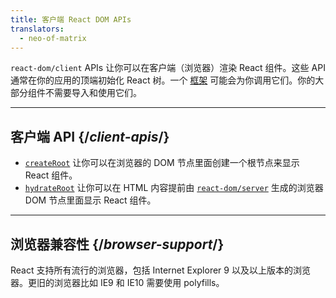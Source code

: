 ```yaml
---
title: 客户端 React DOM APIs
translators:
  - neo-of-matrix
---
```


<Intro>

`react-dom/client` APIs 让你可以在客户端（浏览器）渲染 React 组件。这些 API 通常在你的应用的顶端初始化 React 树。一个 [框架](/learn/start-a-new-react-project#production-grade-react-frameworks) 可能会为你调用它们。你的大部分组件不需要导入和使用它们。

</Intro>

---

## 客户端 API {/*client-apis*/}

* [`createRoot`](/reference/react-dom/client/createRoot) 让你可以在浏览器的 DOM 节点里面创建一个根节点来显示 React 组件。
* [`hydrateRoot`](/reference/react-dom/client/hydrateRoot) 让你可以在 HTML 内容提前由 [`react-dom/server`](/reference/react-dom/server) 生成的浏览器 DOM 节点里面显示 React 组件。
---

## 浏览器兼容性 {/*browser-support*/}

React 支持所有流行的浏览器，包括 Internet Explorer 9 以及以上版本的浏览器。更旧的浏览器比如 IE9 和 IE10 需要使用 polyfills。